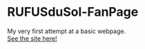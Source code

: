 # RUFUSduSol-FanPage
My very first attempt at a basic webpage.
<br />
[See the site here!](https://argibson02.github.io/RUFUSduSol-FanPage/)
